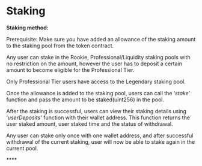 # Staking

**Staking method:**

Prerequisite: Make sure you have added an allowance of the staking amount to the staking pool from the token contract.

Any user can stake in the Rookie, Professional/Liquidity staking pools with no restriction on the amount, however the user has to deposit a certain amount to become eligible for the Professional Tier.

Only Professional Tier users have access to the Legendary staking pool.

Once the allowance is added to the staking pool, users can call the ‘_stake’_ function and pass the amount to be staked\(uint256\) in the pool.

After the staking is successful, users can view their staking details using ‘_userDeposits’_ function with their wallet address. This function returns the user staked amount, user staked time and the status of withdrawal.

Any user can stake only once with one wallet address, and after successful withdrawal of the current staking, user will now be able to stake again in the current pool.

\*\*\*\*

